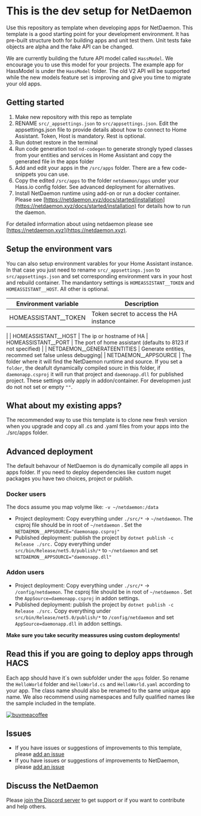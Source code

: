 # This is the dev setup for NetDaemon

Use this repository as template when developing apps for NetDaemon. This template is a good starting point for your development environment. It has pre-built structure both for building apps and unit test them. Unit tests fake objects are alpha and the fake API can be changed.

We are currently building the future API model called `HassModel`. We encourage you to use this model for your projects. The example app for HassModel is under the `HassModel` folder. The old V2 API will be supported while the new models feature set is improving and give you time to migrate your old apps.

## Getting started

1. Make new repository with this repo as template
2. RENAME `src/_appsettings.json` to `src/appsettings.json`. Edit the appsettings.json file to provide details about how to connect to Home Assistant. Token, Host is mandatory. Rest is optional.
3. Run dotnet restore in the terminal
4. Run code generation tool `nd-codegen` to generate strongly typed classes from your entities and services in Home Assistant and copy the generated file in the apps folder
6. Add and edit your apps in the `/src/apps` folder. There are a few code-snippets you can use.
7. Copy the edited `/src/apps` to the folder `netdaemon/apps` under your Hass.io config folder. See advanced deployment for alternatives.
8. Install NetDaemon runtime using add-on or run a docker container. Please see [https://netdaemon.xyz/docs/started/installation](https://netdaemon.xyz/docs/started/installation) for details how to run the daemon.

For detailed information about using netdaemon please see [https://netdaemon.xyz](https://netdaemon.xyz).

## Setup the environment vars
You can also setup environment varables for your Home Assistant instance. In that case you just need to rename `src/_appsettings.json` to `src/appsettings.json` and set corresponding environment vars in your host and rebuild container. The mandantory settings is `HOMEASSISTANT__TOKEN` and `HOMEASSISTANT__HOST`. All other is optional.

| Environment variable | Description |
| ------ | ------ |
| HOMEASSISTANT__TOKEN   |  Token secret to access the HA instance
|
| HOMEASSISTANT__HOST | The ip or hostname of HA
| HOMEASSISTANT__PORT | The port of home assistant (defaults to 8123 if not specified) |
| NETDAEMON__GENERATEENTITIES | Generate entities, recommed set false unless debugging|
| NETDAEMON__APPSOURCE | The folder where it will find the NetDaemon runtime and source. If you set a `folder`, the deafult dynamically compiled sourc in this folder, if `daemonapp.csproj` it will run that project and `daemonapp.dll` for published project. These settings only apply in addon/container. For developmen just do not not set or empty `""`.

## What about my existing apps?
The recommended way to use this template is to clone new fresh version when you upgrade and copy all .cs and .yaml files from your apps into the ./src/apps folder.

## Advanced deployment
The default behavour of NetDaemon is do dynamically compile all apps in apps folder. If you need to deploy dependencies like custom nuget packages you have two choices, project or publish.
### Docker users
The docs assume you map volyme like:
`-v ~/netdaemon:/data`
- Project deployment: Copy everything under `./src/*` -> `~/netdaemon`. The csproj file should be in root of `~/netdaemon` . Set the `NETDAEMON__APPSOURCE="daemonapp.csproj"`
- Published deployment: publish the project by `dotnet publish -c Release ./src.` Copy everything under `src/bin/Release/net5.0/publish/*` to `~/netdaemon` and set `NETDAEMON__APPSOURCE="daemonapp.dll"`

### Addon users
- Project deployment: Copy everything under `./src/*` -> `/config/netdaemon`. The csproj file should be in root of `~/netdaemon` . Set the `AppSource=daemonapp.csproj` in addon settings.
- Published deployment: publish the project by `dotnet publish -c Release ./src.` Copy everything under `src/bin/Release/net5.0/publish/*` to `/config/netdaemon` and set `AppSource=daemonapp.dll` in addon settings.

**Make sure you take security meassures using custom deployments!**
## Read this if you are going to deploy apps through HACS

Each app should have it´s own subfolder under the `apps` folder. So rename the `HelloWorld` folder and `HelloWorld.cs` and `HelloWorld.yaml` according to your app. The class name should also be renamed to the same unique app name. We also recommend using namespaces and fully qualified names like the sample included in the template.

[![buymeacoffee](https://www.buymeacoffee.com/assets/img/custom_images/orange_img.png)](https://www.buymeacoffee.com/ij1qXRM6E)

## Issues

- If you have issues or suggestions of improvements to this template, please [add an issue](https://github.com/net-daemon/netdaemon-app-template)
- If you have issues or suggestions of improvements to NetDaemon, please [add an issue](https://github.com/net-daemon/netdaemon/issues)

## Discuss the NetDaemon

Please [join the Discord server](https://discord.gg/K3xwfcX) to get support or if you want to contribute and help others.